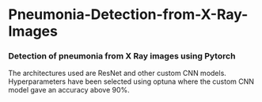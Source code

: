 # Pneumonia-Detection-from-X-Ray-Images
### Detection of pneumonia from X Ray images using Pytorch 

The architectures used are ResNet and other custom CNN models. Hyperparameters have been selected using optuna where the custom CNN model gave an accuracy above 90%.

